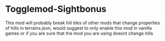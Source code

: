 # Togglemod-Sightbonus

This mod will probably break hill tiles of other mods that change properties of hills in terrains.json, would suggest to only enable this mod in vanilla games or if you are sure that the mod you are using doesnt change hills 
